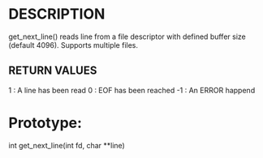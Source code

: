 # DESCRIPTION

get_next_line() reads line from a file descriptor
with defined buffer size (default 4096). Supports multiple files.
## RETURN VALUES
1 : A line has been read
0 : EOF has been reached
-1 : An ERROR happend

# Prototype:

int get_next_line(int fd, char **line)
